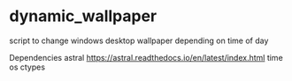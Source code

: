 # dynamic_wallpaper
script to change windows desktop wallpaper depending on time of day

Dependencies
astral https://astral.readthedocs.io/en/latest/index.html
time 
os
ctypes

